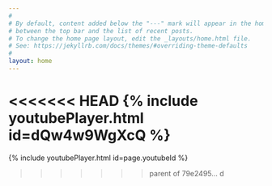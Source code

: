 ```yaml
---
#
# By default, content added below the "---" mark will appear in the home page
# between the top bar and the list of recent posts.
# To change the home page layout, edit the _layouts/home.html file.
# See: https://jekyllrb.com/docs/themes/#overriding-theme-defaults
#
layout: home
---
```


<<<<<<< HEAD
{% include youtubePlayer.html id=dQw4w9WgXcQ %}
<br/>
=======
{% include youtubePlayer.html id=page.youtubeId %}
>>>>>>> parent of 79e2495... d
